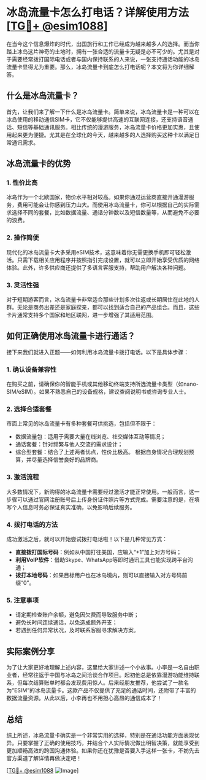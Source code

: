 # 冰岛流量卡怎么打电话？详解使用方法[[TG💪+ @esim1088](https://t.me/s/esim1088)]

在当今这个信息爆炸的时代，出国旅行和工作已经成为越来越多人的选择。而当你踏上冰岛这片神奇的土地时，拥有一张合适的流量卡无疑是必不可少的。尤其是对于需要经常拨打国际电话或者与国内保持联系的人来说，一张支持通话功能的冰岛流量卡显得尤为重要。那么，冰岛流量卡到底怎么打电话呢？本文将为你详细解答。

## 什么是冰岛流量卡？

首先，让我们来了解一下什么是冰岛流量卡。简单来说，冰岛流量卡是一种可以在冰岛使用的移动通信SIM卡，它不仅能够提供高速的互联网连接，还支持语音通话、短信等基础通讯服务。相比传统的漫游服务，冰岛流量卡价格更加实惠，且使用起来更为便捷。尤其是在全球化的今天，越来越多的人选择购买这种卡以满足日常通讯需求。

## 冰岛流量卡的优势

### 1. **性价比高**
   冰岛作为一个北欧国家，物价水平相对较高。如果你通过运营商直接开通漫游服务，费用可能会让你感到压力山大。而使用冰岛流量卡，你可以根据自己的实际需求选择不同的套餐，比如数据流量、通话分钟数以及短信数量等，从而避免不必要的浪费。

### 2. **操作简便**
   现代化的冰岛流量卡大多采用eSIM技术，这意味着你无需更换手机即可轻松激活。只需下载相关应用程序并按照指引完成设置，就可以立即开始享受优质的网络体验。此外，许多供应商还提供了多语言客服支持，帮助用户解决各种问题。

### 3. **灵活性强**
   对于短期游客而言，冰岛流量卡非常适合那些计划多次往返或长期居住在此地的人群。无论是商务出差还是家庭探亲，都可以找到适合自己的产品组合。而且，这些卡片通常支持多个国家和地区联网，进一步增强了其适用范围。

## 如何正确使用冰岛流量卡进行通话？

接下来我们就进入正题——如何利用冰岛流量卡拨打电话。以下是具体步骤：

### 1. **确认设备兼容性**
   在购买之前，请确保你的智能手机或其他移动终端支持所选流量卡类型（如nano-SIM/eSIM）。如果不熟悉自己的设备规格，建议查阅说明书或咨询专业人士。

### 2. **选择合适套餐**
   市面上常见的冰岛流量卡有多种套餐可供挑选，包括但不限于：
   - 数据流量包：适用于需要大量在线浏览、社交媒体互动等情况；
   - 通话套餐：针对频繁与他人交流的需求设计；
   - 综合型套餐：结合了上述两者优点，性价比极高。
   根据自身情况合理规划预算，并尽量选择信誉良好的品牌商。

### 3. **激活流程**
   大多数情况下，新购得的冰岛流量卡需要经过激活才能正常使用。一般而言，这一步骤可以通过官网注册账号后上传身份证件照片等方式完成。需要注意的是，在填写个人信息时务必保证真实准确，以免影响后续服务。

### 4. **拨打电话的方法**
   成功激活之后，就可以开始尝试拨打电话啦！以下是几种常见方式：
   - **直接拨打国际号码**：例如从中国打往美国，应输入“+1”加上对方号码；
   - **利用VoIP软件**：借助Skype、WhatsApp等即时通讯工具也能实现跨平台沟通；
   - **拨打本地号码**：如果目标用户也在冰岛境内，则可以直接输入对方号码前缀“0”。

### 5. **注意事项**
   - 请定期检查账户余额，避免因欠费而导致服务中断；
   - 避免长时间连续通话，以免造成额外开支；
   - 若遇到任何异常状况，及时联系客服寻求解决方案。

## 实际案例分享

为了让大家更好地理解上述内容，这里给大家讲述一个小故事。小李是一名自由职业者，经常往返于中国与冰岛之间洽谈合作项目。起初他总是依靠漫游功能维持联系，但每次结算账单时都会发现费用惊人。后来经朋友推荐，他尝试了一款名为“ESIM”的冰岛流量卡。这款产品不仅提供了充足的通话时间，还附带了丰富的数据流量资源。从此以后，小李再也不用担心高昂的通信成本了！

## 总结

综上所述，冰岛流量卡确实是一个非常实用的选择，特别是在通话功能方面表现优异。只要掌握了正确的使用技巧，并结合个人实际情况做出明智决策，就能享受到更加顺畅高效的跨国沟通体验。如果你还在犹豫是否要入手这样一张卡，不妨先去官方渠道了解详情再做决定吧！

[[TG💪+ @esim1088](https://t.me/s/esim1088) ![Image](https://i.postimg.cc/4NQfJmqS/Snipaste-2025-05-13-00-14-12.png)]